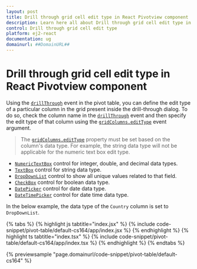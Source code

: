 ```yaml
---
layout: post
title: Drill through grid cell edit type in React Pivotview component | Syncfusion
description: Learn here all about Drill through grid cell edit type in Syncfusion React Pivotview component of Syncfusion Essential JS 2 and more.
control: Drill through grid cell edit type 
platform: ej2-react
documentation: ug
domainurl: ##DomainURL##
---
```


# Drill through grid cell edit type in React Pivotview component

Using the [`drillThrough`](https://ej2.syncfusion.com/react/documentation/api/pivotview/#drillthrough) event in the pivot table, you can define the edit type of a particular column in the grid present inside the drill-through dialog. To do so, check the column name in the [`drillThrough`](https://ej2.syncfusion.com/react/documentation/api/pivotview/#drillthrough) event and then specify the edit type of that column using the [`gridColumns.editType`](https://ej2.syncfusion.com/react/documentation/api/grid/column/#edittype) event argument.

> The [`gridColumns.editType`](https://ej2.syncfusion.com/react/documentation/api/grid/column/#edittype) property must be set based on the column's data type. For example, the string data type will not be applicable for the numeric text box edit type.

* [`NumericTextBox`](https://ej2.syncfusion.com/react/documentation/numerictextbox/) control for integer, double, and decimal data types.
* [`TextBox`](https://ej2.syncfusion.com/react/documentation/textbox/) control for string data type.
* [`DropDownList`](https://ej2.syncfusion.com/react/documentation/drop-down-list/) control to show all unique values related to that field.
* [`CheckBox`](https://ej2.syncfusion.com/react/documentation/check-box/) control for boolean data type.
* [`DatePicker`](https://ej2.syncfusion.com/react/documentation/datepicker/) control for date data type.
* [`DateTimePicker`](https://ej2.syncfusion.com/react/documentation/datetimepicker/) control for date time data type.

In the below example, the data type of the `Country` column is set to `DropDownList`.

{% tabs %}
{% highlight js tabtitle="index.jsx" %}
{% include code-snippet/pivot-table/default-cs164/app/index.jsx %}
{% endhighlight %}
{% highlight ts tabtitle="index.tsx" %}
{% include code-snippet/pivot-table/default-cs164/app/index.tsx %}
{% endhighlight %}
{% endtabs %}

 {% previewsample "page.domainurl/code-snippet/pivot-table/default-cs164" %}